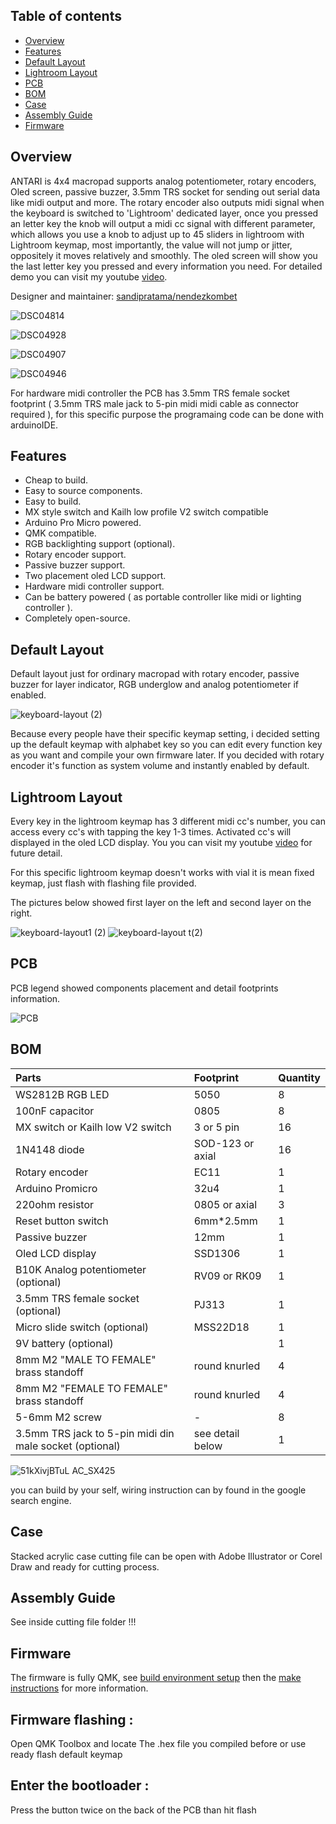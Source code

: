 ## Table of contents

- [Overview](#overview)
- [Features](#features)
- [Default Layout](#default-layout)
- [Lightroom Layout](#lightroom-layout)
- [PCB](#pcb)
- [BOM](#bom)
- [Case](#case)
- [Assembly Guide](#assembly-guide)
- [Firmware](#firmware)


## Overview


ANTARI is 4x4 macropad supports analog potentiometer, rotary encoders, Oled screen, passive buzzer, 3.5mm TRS socket for sending out serial data like midi output and more. The rotary encoder also outputs midi signal when the keyboard is switched to 'Lightroom' dedicated layer, once you pressed an letter key the knob will output a midi cc signal with different parameter, which allows you use a knob to adjust up to 45 sliders in lightroom with Lightroom keymap, most importantly, the value will not jump or jitter, oppositely it moves relatively and smoothly. The oled screen will show you the last letter key you pressed and every information you need. For detailed demo you can visit my youtube [video](https://www.youtube.com/watch?v=S6qfb3bq990&t=147s&ab_channel=Synthvestigator).


Designer and maintainer: [sandipratama/nendezkombet](https://github.com/nendezkombet) 


![DSC04814](https://user-images.githubusercontent.com/82454371/150683198-763633a3-3cf9-430c-b591-c8792491a326.jpg)


![DSC04928](https://user-images.githubusercontent.com/82454371/150683229-19ea3598-54ea-492d-80c4-f1207aff4052.jpg)


![DSC04907](https://user-images.githubusercontent.com/82454371/150683426-ec4313ed-1113-466e-a5df-8ba9de567542.jpg)


![DSC04946](https://user-images.githubusercontent.com/82454371/150683489-f00e6025-abc8-47e6-862c-dd597199564c.jpg)


For hardware midi controller the PCB has 3.5mm TRS female socket footprint ( 3.5mm TRS male jack to 5-pin midi midi cable as connector required ), for this specific purpose the programaing code can be done with arduinoIDE.


## Features


- Cheap to build.
- Easy to source components.
- Easy to build.
- MX style switch and Kailh low profile V2 switch compatible
- Arduino Pro Micro powered.
- QMK compatible.
- RGB backlighting support (optional).
- Rotary encoder support.
- Passive buzzer support.
- Two placement oled LCD support.
- Hardware midi controller support.
- Can be battery powered ( as portable controller like midi or lighting controller ).
- Completely open-source.


## Default Layout

Default layout just for ordinary macropad with rotary encoder, passive buzzer for layer indicator, RGB underglow and analog potentiometer if enabled.


![keyboard-layout (2)](https://user-images.githubusercontent.com/82454371/150684784-00b68b64-c2c4-4a1c-99c6-1f94769a7611.png)


Because every people have their specific keymap setting, i decided setting up the default keymap with alphabet key so you can edit every function key as you want and compile your own firmware later. If you decided with rotary encoder it's function as system volume and instantly enabled by default. 


## Lightroom Layout 


Every key in the lightroom keymap has 3 different midi cc's number, you can access every cc's with tapping the key 1-3 times. Activated cc's will displayed in the oled LCD display. You you can visit my youtube [video](https://www.youtube.com/watch?v=S6qfb3bq990&t=147s&ab_channel=Synthvestigator) for future detail.

For this specific lightroom keymap doesn't works with vial it is mean fixed keymap, just flash with flashing file provided.


The pictures below showed first layer on the left and second layer on the right.


![keyboard-layout1 (2)](https://user-images.githubusercontent.com/82454371/150686444-1a3072e9-cf73-4013-9993-2ec437c50238.png)   ![keyboard-layout t(2)](https://user-images.githubusercontent.com/82454371/150686453-ba7ecedc-b085-4e5a-8360-4e0e36ef9f4a.png)


## PCB


PCB legend showed components placement and detail footprints information.


![PCB](https://user-images.githubusercontent.com/82454371/150684317-690598c6-5f0f-4b85-8dc5-5e3b115f4f24.jpg)



## BOM

|Parts|Footprint|Quantity|
|:---|:---|:---|
|WS2812B RGB LED |5050|8|
|100nF capacitor|0805|8|
|MX switch or Kailh low V2 switch |3 or 5 pin|16|
|1N4148 diode |SOD-123 or axial|16|
|Rotary encoder|EC11|1|
|Arduino Promicro |32u4|1|
|220ohm resistor|0805 or axial|3|
|Reset button switch |6mm*2.5mm|1|
|Passive buzzer |12mm|1|
|Oled LCD display |SSD1306|1|
|B10K Analog potentiometer (optional) | RV09 or RK09|1|
|3.5mm TRS female socket (optional) |PJ313|1|
|Micro slide switch (optional)|MSS22D18 |1|
|9V battery (optional) ||1|
|8mm M2 "MALE TO FEMALE" brass standoff|round knurled|4|
|8mm M2 "FEMALE TO FEMALE" brass standoff|round knurled|4|
|5-6mm M2 screw|-|8|
|3.5mm TRS jack to 5-pin midi din male socket (optional) |see detail below|1|


![51kXivjBTuL _AC_SX425_](https://user-images.githubusercontent.com/82454371/150636116-4ee8e17d-2fe3-4c75-84c9-792c8be12903.jpg)


you can build by your self, wiring instruction can by found in the google search engine.


## Case


Stacked acrylic case cutting file can be open with Adobe Illustrator or Corel Draw and ready for cutting process.


## Assembly Guide

See inside cutting file folder !!!


## Firmware


The firmware is fully QMK, see [build environment setup](https://docs.qmk.fm/#/getting_started_build_tools) then the [make instructions](https://docs.qmk.fm/#/getting_started_make_guide) for more information. 


## Firmware flashing :

Open QMK Toolbox and locate The .hex file you compiled before or use ready flash default keymap

## Enter the bootloader :

Press the button twice on the back of the PCB than hit flash 


